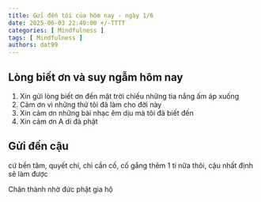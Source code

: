 ```yaml
---
title: Gửi đến tôi của hôm nay - ngày 1/6
date: 2025-06-03 22:40:00 +/-TTTT
categories: [ Mindfulness ]
tags: [ Mindfulness ]   
authors: dat99
---
```


## Lòng biết ơn và suy ngẫm hôm nay
1. Xin gửi lòng biết ơn đến mặt trời chiếu những tia nắng ấm áp xuống
2. Cảm ơn vì những thứ tôi đã làm cho đời này
3. Xin cảm ơn những bài nhạc êm dịu mà tôi đã biết đến 
4. Xin cảm ơn A di đà phật 

## Gửi đến cậu

cứ bền tâm, quyết chí, chỉ cần cố, cố gắng thêm 1 tí nữa thôi, cậu nhất định sẽ làm được 

Chân thành nhờ đức phật gia hộ

